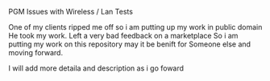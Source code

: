 PGM Issues with Wireless / Lan  Tests

One of my clients ripped me off so i am putting up my work in public domain 
He took my work. Left a very bad feedback on a marketplace
So i am putting my work on this repository may it be benift for 
Someone else and moving forward.

I will add more detaila and description as i go foward

